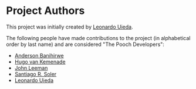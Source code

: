 # Project Authors

This project was initially created by [Leonardo Uieda](http://www.leouieda.com/).

The following people have made contributions to the project (in alphabetical order by
last name) and are considered "The Pooch Developers":

* [Anderson Banihirwe](https://github.com/andersy005)
* [Hugo van Kemenade](https://github.com/hugovk)
* [John Leeman](https://github.com/jrleeman)
* [Santiago R. Soler](https://github.com/santisoler)
* [Leonardo Uieda](http://www.leouieda.com/)
